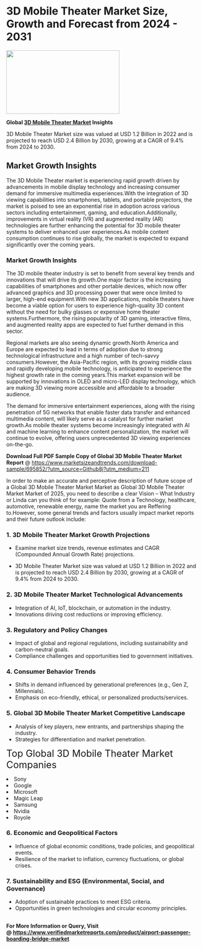 <H1>3D Mobile Theater Market Size, Growth and Forecast from 2024 - 2031</H1><img class="aligncenter size-medium wp-image-584254" src="https://thirdeyenews.in/wp-content/uploads/2024/09/Global-Market-Research-300x168.jpeg" alt="" width="300" height="168" /><p><strong>Global&nbsp;<a href="https://www.marketsizeandtrends.com/download-sample/695852/?utm_source=Github8j?utm_medium=211">3D Mobile Theater Market</a> Insights</strong></p><p>3D Mobile Theater Market size was valued at USD 1.2 Billion in 2022 and is projected to reach USD 2.4 Billion by 2030, growing at a CAGR of 9.4% from 2024 to 2030.</p><p><h2>Market Growth Insights</h2> <p>The 3D Mobile Theater market is experiencing rapid growth driven by advancements in mobile display technology and increasing consumer demand for immersive multimedia experiences.With the integration of 3D viewing capabilities into smartphones, tablets, and portable projectors, the market is poised to see an exponential rise in adoption across various sectors including entertainment, gaming, and education.Additionally, improvements in virtual reality (VR) and augmented reality (AR) technologies are further enhancing the potential for 3D mobile theater systems to deliver enhanced user experiences.As mobile content consumption continues to rise globally, the market is expected to expand significantly over the coming years.</p> <h3>Market Growth Insights</h3> <p>The 3D mobile theater industry is set to benefit from several key trends and innovations that will drive its growth.One major factor is the increasing capabilities of smartphones and other portable devices, which now offer advanced graphics and 3D processing power that were once limited to larger, high-end equipment.With new 3D applications, mobile theaters have become a viable option for users to experience high-quality 3D content without the need for bulky glasses or expensive home theater systems.Furthermore, the rising popularity of 3D gaming, interactive films, and augmented reality apps are expected to fuel further demand in this sector.</p> <p>Regional markets are also seeing dynamic growth.North America and Europe are expected to lead in terms of adoption due to strong technological infrastructure and a high number of tech-savvy consumers.However, the Asia-Pacific region, with its growing middle class and rapidly developing mobile technology, is anticipated to experience the highest growth rate in the coming years.This market expansion will be supported by innovations in OLED and micro-LED display technology, which are making 3D viewing more accessible and affordable to a broader audience.</p> <p>The demand for immersive entertainment experiences, along with the rising penetration of 5G networks that enable faster data transfer and enhanced multimedia content, will likely serve as a catalyst for further market growth.As mobile theater systems become increasingly integrated with AI and machine learning to enhance content personalization, the market will continue to evolve, offering users unprecedented 3D viewing experiences on-the-go.</p> <p><span class=""><strong>Download Full PDF Sample Copy of Global 3D Mobile Theater Market Report</strong> @ <a href="https://www.marketsizeandtrends.com/download-sample/695852/?utm_source=Github8j?utm_medium=211" target="_blank">https://www.marketsizeandtrends.com/download-sample/695852/?utm_source=Github8j?utm_medium=211</a></span></p><p>In order to make an accurate and perceptive description of future scope of a Global&nbsp;3D Mobile Theater Market Market as Global&nbsp;3D Mobile Theater Market Market of 2025, you need to describe a clear Vision &ndash; What Industry or Linda can you think of for example: Quote from a Technology, healthcare, automotive, renewable energy, name the market you are Reffering to.However, some general trends and factors usually impact market reports and their future outlook include:</p><h3>1.&nbsp;<strong>3D Mobile Theater Market Growth Projections</strong></h3><ul><li>Examine market size trends, revenue estimates and CAGR (Compounded Annual Growth Rate) projections.</li><li><p>3D Mobile Theater Market size was valued at USD 1.2 Billion in 2022 and is projected to reach USD 2.4 Billion by 2030, growing at a CAGR of 9.4% from 2024 to 2030.</p></li></ul><h3>2.&nbsp;<strong>3D Mobile Theater Market Technological Advancements</strong></h3><ul><li>Integration of AI, IoT, blockchain, or automation in the industry.</li><li>Innovations driving cost reductions or improving efficiency.</li></ul><h3>3.&nbsp;<strong>Regulatory and Policy Changes</strong></h3><ul><li>Impact of global and regional regulations, including sustainability and carbon-neutral goals.</li><li>Compliance challenges and opportunities tied to government initiatives.</li></ul><h3>4.&nbsp;<strong>Consumer Behavior Trends</strong></h3><ul><li>Shifts in demand influenced by generational preferences (e.g., Gen Z, Millennials).</li><li>Emphasis on eco-friendly, ethical, or personalized products/services.</li></ul><h3>5.&nbsp;<strong>Global 3D Mobile Theater Market Competitive Landscape</strong></h3><ul><li>Analysis of key players, new entrants, and partnerships shaping the industry.</li><li>Strategies for differentiation and market penetration.</li></ul><p data-pm-slice="1 1 []"><span style="color: inherit; font-family: inherit; font-size: 25px;">Top Global 3D Mobile Theater Market Companies</span></p><div class="" data-test-id=""><p><li>Sony</li><li> Google</li><li> Microsoft</li><li> Magic Leap</li><li> Samsung</li><li> Nvidia</li><li> Royole</li></p></div><h3>6.&nbsp;<strong>Economic and Geopolitical Factors</strong></h3><ul><li>Influence of global economic conditions, trade policies, and geopolitical events.</li><li>Resilience of the market to inflation, currency fluctuations, or global crises.</li></ul><h3>7.&nbsp;<strong>Sustainability and ESG (Environmental, Social, and Governance)</strong></h3><ul><li>Adoption of sustainable practices to meet ESG criteria.</li><li>Opportunities in green technologies and circular economy principles.</li></ul><h2><strong style="font-size: 14px;">For More Information or Query, Visit @&nbsp;</strong><a style="background-color: #ffffff; font-size: 14px;" href="https://www.marketsizeandtrends.com/report/3d-mobile-theater-market/" target="_blank">https://www.verifiedmarketreports.com/product/airport-passenger-boarding-bridge-market</a></h2>